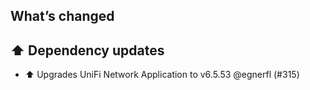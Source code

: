 ## What’s changed

## ⬆️ Dependency updates

- ⬆️ Upgrades UniFi Network Application to v6.5.53 @egnerfl (#315)
